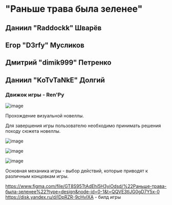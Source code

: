  # **"Раньше трава была зеленее"**

## Даниил "Raddockk" Шварёв 
## Егор "D3rfy" Мусликов
## Дмитрий "dimik999" Петренко
## Даниил "KoTvTaNkE" Долгий

### Движок игры - Ren'Py

![image](https://github.com/NovelTeam/Novel/assets/112934341/72ec9a98-164e-4dad-935b-c89dd590c3c5)

Прохождение визуальной новеллы.

Для завершения игры пользователю необходимо принимать решения походу сюжета новеллы.

![image](https://github.com/NovelTeam/Novel/assets/112934341/9305439c-6f24-4bd0-8945-433dd22e2c1a)

![image](https://github.com/NovelTeam/Novel/assets/112934341/85098c83-b348-46d0-8b4b-cc37f371fd76)

![image](https://github.com/NovelTeam/Novel/assets/112934341/82687ec5-a11c-46db-88d1-44f92aaf99a8)

Основная механика игры - выбор действий, которые приводят к различным концовкам игры.

https://www.figma.com/file/GT8S95TtAdEhi5H3yiOdsd/%22Раньше-трава-была-зеленее%22?type=design&node-id=0-1&t=QQVE3tIJG0gD7Y5x-0
https://disk.yandex.ru/d/lDpRZR-9cHvIXA - билд игры
